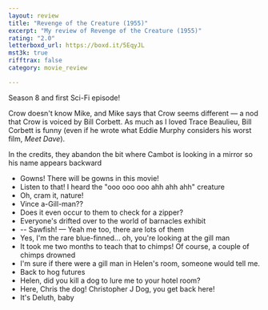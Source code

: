 ```yaml
---
layout: review
title: "Revenge of the Creature (1955)"
excerpt: "My review of Revenge of the Creature (1955)"
rating: "2.0"
letterboxd_url: https://boxd.it/5EqyJL
mst3k: true
rifftrax: false
category: movie_review

---
```


Season 8 and first Sci-Fi episode! 

Crow doesn't know Mike, and Mike says that Crow seems different — a nod that Crow is voiced by Bill Corbett. As much as I loved Trace Beaulieu, Bill Corbett is funny (even if he wrote what Eddie Murphy considers his worst film, <i>Meet Dave</i>).

In the credits, they abandon the bit where Cambot is looking in a mirror so his name appears backward

* Gowns! There will be gowns in this movie!
* Listen to that! I heard the "ooo ooo ooo ahh ahh ahh" creature 
* Oh, cram it, nature!
* Vince a-Gill-man??
* Does it even occur to them to check for a zipper?
* Everyone's drifted over to the world of barnacles exhibit 
* -- Sawfish! — Yeah me too, there are lots of them
* Yes, I'm the rare blue-finned... oh, you're looking at the gill man
* It took me two months to teach that to chimps!  Of course, a couple of chimps drowned
* I'm sure if there were a gill man in Helen's room, someone would tell me.
* Back to hog futures
* Helen, did you kill a dog to lure me to your hotel room?
* Here, Chris the dog! Christopher J Dog, you get back here!
* It's Deluth, baby